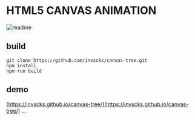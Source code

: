 # HTML5 CANVAS ANIMATION

![readme](./readme.webp)

## build

```
git clone https://github.com/invscks/canvas-tree.git
npm install
npm run build
```

## demo

[https://invscks.github.io/canvas-tree/](https://invscks.github.io/canvas-tree/)
...
